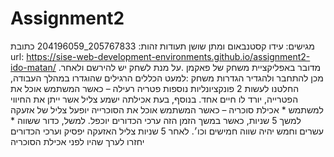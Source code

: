 # Assignment2
מגישים: עידו קסטנבאום ומתן שושן
תעודות זהות: 205767833_204196059
כתובת url: 
https://sise-web-development-environments.github.io/assignment2-ido-matan/
.מדובר באפליקציית משחק של פאקמן
.על מנת לשחק יש להירשם ולאחר מכן להתחבר ולהגדיר הגדרות משחק
:למעט הכללים הרגילים שהוגדרו במהלך העבודה, החלטנו לעשות 2 פונקציונליות נוספות
פטריה רעילה – כאשר המשתמש אוכל את הפטרייה, יורד לו חיים אחד. בנוסף, בעת אכילתה ישמע צליל אשר ייתן את החיווי למשתמש *
אכילת סוכריה – כאשר המשתמש אוכל את הסוכרייה יופעל צליל של אזעקה למשך 5 שניות, כאשר במשך הזמן הזה ערכי הכדורים יוכפל. למשל, כדור ששווה *
   עשרים וחמש יהיה שווה חמישים וכו׳. לאחר 5 שניות צליל האזעקה יפסיק וערכי הכדורים יחזרו לערך שהיו לפני אכילת הסוכריה
